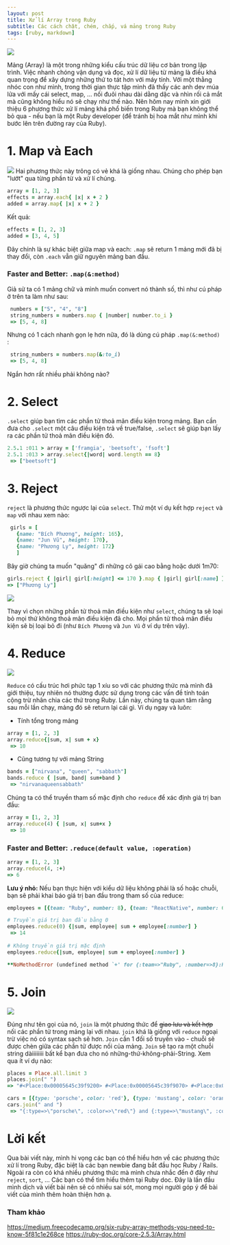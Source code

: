 ```yaml
---
layout: post
title: Xử lí Array trong Ruby
subtitle: Các cách chặt, chém, chắp, vá mảng trong Ruby
tags: [ruby, markdown]
---
```


![](https://images.viblo.asia/7b62e37c-9248-4f75-b8c2-5a9fd7588541.png)

Mảng (Array) là một trong những kiểu cấu trúc dữ liệu cơ bản trong lập trình. Việc nhanh chóng vận dụng và đọc, xử lí dữ liệu từ mảng là điều khá quan trọng để xây dựng những thứ to tát hơn với máy tính. Với một thằng nhóc con như mình, trong thời gian thực tập mình đã thấy các anh dev múa lửa với mấy cái select, map, ... nối đuôi nhau dài dằng dặc và nhìn rối cả mắt mà cũng không hiểu nó sẽ chạy như thế nào. Nên hôm nay mình xin giới thiệu 6 phương thức xử lí mảng khá phổ biến trong Ruby mà bạn không thể bỏ qua - nếu bạn là một Ruby developer (để tránh bị hoa mắt như mình khi bước lên trên đường ray của Ruby).

# 1. Map và Each
![](https://images.viblo.asia/0171a889-4cfe-46ed-b02f-d0445b4d598b.jpg)
Hai phương thức này trông có vẻ khá là giống nhau. Chúng cho phép bạn "lướt" qua từng phần từ và xử lí chúng.
```ruby
array = [1, 2, 3]
effects = array.each{ |x| x + 2 }
added = array.map{ |x| x + 2 }
```
Kết quả:
```ruby
effects = [1, 2, 3]
added = [3, 4, 5]
```

Đây chính là sự khác biệt giữa map và each: `.map` sẽ return 1 mảng mới đã bị thay đổi, còn `.each` vẫn giữ nguyên mảng ban đầu.

### Faster and Better: `.map(&:method)`
Giả sử ta có 1 mảng chữ và mình muốn convert nó thành số, thì như cú pháp ở trên ta làm như sau:
```ruby
 numbers = ["5", "4", "8"]
 string_numbers = numbers.map { |number| number.to_i }
 => [5, 4, 8] 
```
 
 Nhưng có 1 cách nhanh gọn lẹ hơn nữa, đó là dùng cú pháp `.map(&:method)` :
```ruby
 string_numbers = numbers.map(&:to_i)
 => [5, 4, 8]
```
 
 Ngắn hơn rất nhiều phải không nào?

# 2. Select
`.select` giúp bạn tìm các phần tử thoả mãn điều kiện trong mảng. Bạn cần đưa cho `.select` một câu điều kiện trả về true/false, `.select` sẽ giúp bạn lấy ra các phần tử thoả mãn điều kiện đó.
```ruby
2.5.1 :011 > array = ['framgia', 'beetsoft', 'fsoft']
2.5.1 :013 > array.select{|word| word.length == 8}
 => ["beetsoft"] 
```

# 3. Reject
`reject` là phương thức ngược lại của `select`. Thử một ví dụ kết hợp `reject` và `map` với nhau xem nào:
```ruby
 girls = [
   {name: "Bích Phương", height: 165}, 
   {name: "Jun Vũ", height: 170}, 
   {name: "Phương Ly", height: 172}
   ]
```

Bây giờ chúng ta muốn "quăng" đi những cô gái cao bằng hoặc dưới 1m70:
```ruby
girls.reject { |girl| girl[:height] <= 170 }.map { |girl| girl[:name] }
=> ["Phương Ly"] 
```
![](https://images.viblo.asia/5a9c4d5b-5d8f-4784-8855-4c706468a712.png)




Thay vì chọn những phần tử thoả mãn điều kiện như `select`, chúng ta sẽ loại bỏ mọi thứ không thoả mãn điều kiện đã cho. Mọi phần tử thoả mãn điều kiện sẽ bị loại bỏ đi (như `Bích Phương` và `Jun Vũ` ở ví dụ trên vậy).

# 4. Reduce
![](https://images.viblo.asia/053d2188-59be-420f-a9da-7faf7aec95b5.jpeg)

`Reduce` có cấu trúc hơi phức tạp 1 xíu so với các phương thức mà mình đã giới thiệu, tuy nhiên nó thường được sử dụng trong các vấn đề tính toán cộng trừ nhân chia các thứ trong Ruby. Lần này, chúng ta quan tâm rằng sau mỗi lần chạy, mảng đó sẽ return lại cái gì. Ví dụ ngay và luôn:

* Tính tổng trong mảng

```ruby
array = [1, 2, 3]
array.reduce{|sum, x| sum + x}
 => 10
```

* Cũng tương tự với mảng String

```ruby
bands = ["nirvana", "queen", "sabbath"]
bands.reduce { |sum, band| sum+band }
 => "nirvanaqueensabbath"
```

Chúng ta có thể truyền tham số mặc định cho `reduce` để xác định giá trị ban đầu:
```ruby
array = [1, 2, 3]
array.reduce(4) { |sum, x| sum+x }
 => 10 
```
### Faster and Better: `.reduce(default value, :operation)`
```ruby
array = [1, 2, 3]
array.reduce(4, :+)
=> 6
```

**Lưu ý nhỏ:** Nếu bạn thực hiện với kiểu dữ liệu không phải là số hoặc chuỗi, bạn sẽ phải khai báo giá trị ban đầu trong tham số của reduce:

```ruby
employees = [{team: "Ruby", number: 8}, {team: "ReactNative", number: 6}]

# Truyền giá trị ban đầu bằng 0
employees.reduce(0) {|sum, employee| sum + employee[:number] }
 => 14
 
# Không truyền giá trị mặc định
employees.reduce{|sum, employee| sum + employee[:number] }

**NoMethodError (undefined method `+' for {:team=>"Ruby", :number=>8}:Hash)**

```

# 5. Join
![](https://images.viblo.asia/1d4fc693-943a-4cc1-ac90-b33a07d36d30.png)

Đúng như tên gọi của nó, `join` là một phương thức để ~~giao lưu và kết hợp~~ nối các phần tử trong mảng lại với nhau. `join` khá là giống với `reduce` ngoại trừ việc nó có syntax sạch sẽ hơn. `Join` cần 1 đối số truyền vào - chuỗi sẽ được chèn giữa các phần tử được nối của mảng. `Join` sẽ tạo ra một chuỗi string dàiiiiiiii bất kể bạn đưa cho nó những-thứ-không-phải-String. Xem qua ít ví dụ nào:

```ruby
places = Place.all.limit 3
places.join(" ")
=> "#<Place:0x00005645c39f9200> #<Place:0x00005645c39f9070> #<Place:0x00005645c39f8c38>"
```

```ruby
cars = [{type: 'porsche', color: 'red'}, {type: 'mustang', color: 'orange'}]
cars.join(" and ")
 => "{:type=>\"porsche\", :color=>\"red\"} and {:type=>\"mustang\", :color=>\"orange\"}" 

```

# Lời kết
Qua bài viết này, mình hi vọng các bạn có thể hiểu hơn về các phương thức xử lí trong Ruby, đặc biệt là các bạn newbie đang bắt đầu học Ruby / Rails. Ngoài ra còn có khá nhiều phương thức mà mình chưa nhắc đến ở đây như `reject`, `sort`, ... Các bạn có thể tìm hiểu thêm tại Ruby doc.
Đây là lần đầu mình dịch và viết bài nên sẽ có nhiều sai sót, mong mọi người góp ý để bài viết của mình thêm hoàn thiện hơn ạ.


### Tham khảo
https://medium.freecodecamp.org/six-ruby-array-methods-you-need-to-know-5f81c1e268ce
https://ruby-doc.org/core-2.5.3/Array.html